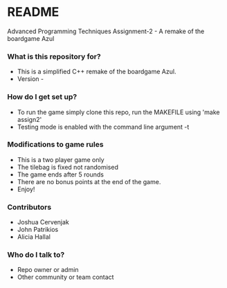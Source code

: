 # README #

Advanced Programming Techniques Assignment-2 - A remake of the boardgame Azul

### What is this repository for? ###

* This is a simplified C++ remake of the boardgame Azul.
* Version - 

### How do I get set up? ###

* To run the game simply clone this repo, run the MAKEFILE using 'make assign2'
* Testing mode is enabled with the command line argument -t <save-game-file>

### Modifications to game rules ###
* This is a two player game only
* The tilebag is fixed not randomised
* The game ends after 5 rounds
* There are no bonus points at the end of the game.
* Enjoy!

### Contributors ###

* Joshua Cervenjak
* John Patrikios
* Alicia Hallal

### Who do I talk to? ###

* Repo owner or admin
* Other community or team contact